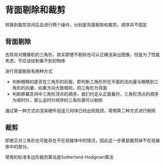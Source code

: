 # 背面剔除和裁剪

转换到裁剪空间后会进行两个操作，分别是背面剔除和裁剪，顺序并不固定

## 背面剔除

去除背对摄像机的三角形，其实即使不剔除也可以正确渲染出图像，但是为了性能考虑，不应该绘制看不到的物体

进行背面剔除有两种方式

- 判断眼睛的是否在三角形的前面，即判断三角形所在平面的法向量与眼睛到三角形的向量，如果方向大致相同，则三角形为背面
- 判断屏幕空间中三角形顶点的顺序，我们约定从正面看时，三角形顶点的顺序为顺时针，那么逆时针顺序的三角形便可以剔除

通过第一种方式向渲染硬件投送几何体已经出现瓶颈，常用第二种方式进行剔除

## 裁剪

即使正对三角形也可能存在不在视锥体中的情况，因此这一步骤是裁剪掉不在视锥体中的部分。

常用的标准多边形裁剪算法是Sutherland-Hodgman算法
